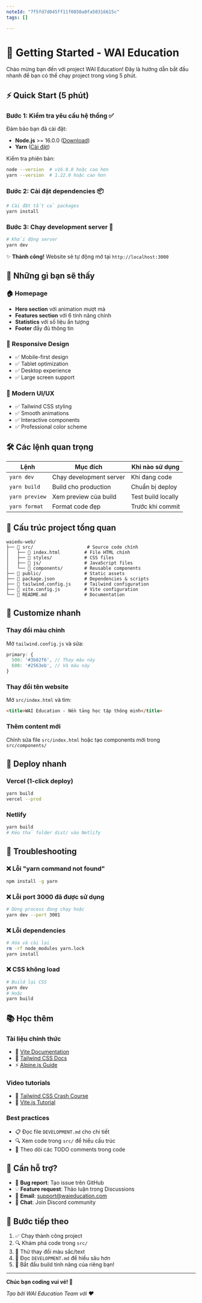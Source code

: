 ```yaml
---
noteId: "7f5fd7d045ff11f0850a0fa50316615c"
tags: []

---
```


# 🚀 Getting Started - WAI Education

Chào mừng bạn đến với project WAI Education! Đây là hướng dẫn bắt đầu nhanh để bạn có thể chạy project trong vòng 5 phút.

## ⚡ Quick Start (5 phút)

### Bước 1: Kiểm tra yêu cầu hệ thống ✅

Đảm bảo bạn đã cài đặt:
- **Node.js** >= 16.0.0 ([Download](https://nodejs.org/))
- **Yarn** ([Cài đặt](https://yarnpkg.com/getting-started/install))

Kiểm tra phiên bản:
```bash
node --version  # v16.0.0 hoặc cao hơn
yarn --version  # 1.22.0 hoặc cao hơn
```

### Bước 2: Cài đặt dependencies 📦

```bash
# Cài đặt tất cả packages
yarn install
```

### Bước 3: Chạy development server 🎯

```bash
# Khởi động server
yarn dev
```

✨ **Thành công!** Website sẽ tự động mở tại `http://localhost:3000`

## 🎯 Những gì bạn sẽ thấy

### 🏠 Homepage
- **Hero section** với animation mượt mà
- **Features section** với 6 tính năng chính
- **Statistics** với số liệu ấn tượng
- **Footer** đầy đủ thông tin

### 📱 Responsive Design
- ✅ Mobile-first design
- ✅ Tablet optimization
- ✅ Desktop experience
- ✅ Large screen support

### 🎨 Modern UI/UX
- ✅ Tailwind CSS styling
- ✅ Smooth animations
- ✅ Interactive components
- ✅ Professional color scheme

## 🛠️ Các lệnh quan trọng

| Lệnh | Mục đích | Khi nào sử dụng |
|------|----------|-----------------|
| `yarn dev` | Chạy development server | Khi đang code |
| `yarn build` | Build cho production | Chuẩn bị deploy |
| `yarn preview` | Xem preview của build | Test build locally |
| `yarn format` | Format code đẹp | Trước khi commit |

## 📁 Cấu trúc project tổng quan

```
waiedu-web/
├── 📁 src/                    # Source code chính
│   ├── 📄 index.html         # File HTML chính
│   ├── 📁 styles/            # CSS files
│   ├── 📁 js/                # JavaScript files
│   └── 📁 components/        # Reusable components
├── 📁 public/                # Static assets
├── 📄 package.json           # Dependencies & scripts
├── 📄 tailwind.config.js     # Tailwind configuration
├── 📄 vite.config.js         # Vite configuration
└── 📄 README.md              # Documentation
```

## 🎨 Customize nhanh

### Thay đổi màu chính
Mở `tailwind.config.js` và sửa:
```javascript
primary: {
  500: '#3b82f6', // Thay màu này
  600: '#2563eb', // Và màu này
}
```

### Thay đổi tên website
Mở `src/index.html` và tìm:
```html
<title>WAI Education - Nền tảng học tập thông minh</title>
```

### Thêm content mới
Chỉnh sửa file `src/index.html` hoặc tạo components mới trong `src/components/`

## 🚀 Deploy nhanh

### Vercel (1-click deploy)
```bash
yarn build
vercel --prod
```

### Netlify
```bash
yarn build
# Kéo thả folder dist/ vào Netlify
```

## 🔧 Troubleshooting

### ❌ Lỗi "yarn command not found"
```bash
npm install -g yarn
```

### ❌ Lỗi port 3000 đã được sử dụng
```bash
# Dừng process đang chạy hoặc
yarn dev --port 3001
```

### ❌ Lỗi dependencies
```bash
# Xóa và cài lại
rm -rf node_modules yarn.lock
yarn install
```

### ❌ CSS không load
```bash
# Build lại CSS
yarn dev
# Hoặc
yarn build
```

## 📚 Học thêm

### Tài liệu chính thức
- 📖 [Vite Documentation](https://vitejs.dev/)
- 🎨 [Tailwind CSS Docs](https://tailwindcss.com/docs)
- ⚡ [Alpine.js Guide](https://alpinejs.dev/start-here)

### Video tutorials
- 🎥 [Tailwind CSS Crash Course](https://www.youtube.com/watch?v=UBOj6rqRUME)
- 🎥 [Vite.js Tutorial](https://www.youtube.com/watch?v=KCrXgy8qtjM)

### Best practices
- 📋 Đọc file `DEVELOPMENT.md` cho chi tiết
- 🔍 Xem code trong `src/` để hiểu cấu trúc
- 🎯 Theo dõi các TODO comments trong code

## 💬 Cần hỗ trợ?

- 🐛 **Bug report**: Tạo issue trên GitHub
- 💡 **Feature request**: Thảo luận trong Discussions
- 📧 **Email**: support@waieducation.com
- 💬 **Chat**: Join Discord community

## 🎉 Bước tiếp theo

1. ✅ Chạy thành công project
2. 🔍 Khám phá code trong `src/`
3. 🎨 Thử thay đổi màu sắc/text
4. 📖 Đọc `DEVELOPMENT.md` để hiểu sâu hơn
5. 🚀 Bắt đầu build tính năng của riêng bạn!

---

**Chúc bạn coding vui vẻ! 🎯**

*Tạo bởi WAI Education Team với ❤️* 
